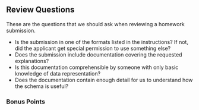 ## Review Questions

These are the questions that we should ask when reviewing a homework submission.

* Is the submission in one of the formats listed in the instructions? If not, did the applicant get special permission to use something else?
* Does the submission include documentation covering the requested explanations?
* Is this documentation comprehensible by someone with only basic knowledge of data representation?
* Does the documentation contain enough detail for us to understand how the schema is useful?

### Bonus Points
